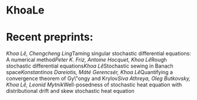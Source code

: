 # KhoaLe


# Recent preprints:
<!-- PREPRINT-LIST:START --><tr><td><i>Khoa Lê, Chengcheng Ling</i></td><td>Taming singular stochastic differential equations: A numerical method</td></tr><tr><td><i>Peter K. Friz, Antoine Hocquet, Khoa Lê</i></td><td>Rough stochastic differential equations</td></tr><tr><td><i>Khoa Lê</i></td><td>Stochastic sewing in Banach space</td></tr><tr><td><i>Konstantinos Dareiotis, Máté Gerencsér, Khoa Lê</i></td><td>Quantifying a convergence theorem of Gy\&quot;ongy and Krylov</td></tr><tr><td><i>Siva Athreya, Oleg Butkovsky, Khoa Lê, Leonid Mytnik</i></td><td>Well-posedness of stochastic heat equation with distributional drift and skew stochastic heat equation</td></tr><!-- PREPRINT-LIST:END -->
